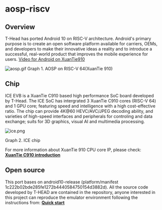 # aosp-riscv

## Overview
T-Head has ported Android 10 on RISC-V architecture. Android's primary purpose is to create an open software platform available for carriers, OEMs, and developers to make their innovative ideas a reality and to introduce a successful, real-world product that improves the mobile experience for users. [Video for Android on XuanTie910](https://dummy.dummy)

![aosp.gif](https://github.com/T-head-Semi/aosp-riscv/blob/main/resources/aosp.gif?raw=true)
Graph 1. AOSP on RISC-V 64(XuanTie 910)

## Chip
ICE EVB is a XuanTie C910 based high performance SoC board developed by T-Head. The ICE SoC has intergrated 3 XuanTie C910 cores (RISC-V 64) and 1 GPU core; featuring speed and intelligence with a high cost-effective ratio. The chip can provide 4K@60 HEVC/AVC/JPEG decoding ability, and varieties of high-speed interfaces and peripherals for controling and data exchange; suits for 3D graphics, visual AI and multimedia processing.

![ice.png](https://github.com/T-head-Semi/aosp-riscv/blob/main/resources/ice.jpg?raw=true)

Graph 2. ICE chip

For more information about XuanTie 910 CPU core IP, please check: [**XuanTie C910 introduction**](https://occ.t-head.cn/vendor/cpu/index?spm=a2cl5.14294226.0.0.6700df2098XZyN&id=3806788968558108672)

## Open source
This port bases on android10-release (platform/manifest 1c222b02bde285fe1272b4440584750154d3882d). All the source code developed by T-HEAD are contained in the repository, anyone interested in this project can reproduce the emulator environment following the instructions from: [**Quick start**](https://github.com/T-head-Semi/aosp-riscv/blob/master/QUICKSTART.md)
